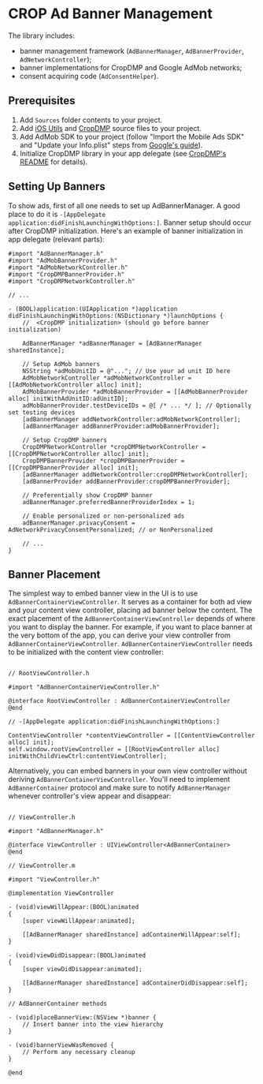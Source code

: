 # CROP Ad Banner Management

The library includes:
- banner management framework (`AdBannerManager`, `AdBannerProvider`, `AdNetworkController`);
- banner implementations for CropDMP and Google AdMob networks;
- consent acquiring code (`AdConsentHelper`).

## Prerequisites

1. Add `Sources` folder contents to your project.
2. Add [iOS Utils](https://github.com/CropNetwork/utils.ios) and [CropDMP](https://github.com/CropNetwork/cropdmp.ios) source files to your project.
3. Add AdMob SDK to your project (follow "Import the Mobile Ads SDK" and "Update your Info.plist" steps from [Google's guide](https://developers.google.com/admob/ios/quick-start)).
4. Initialize CropDMP library in your app delegate (see [CropDMP's README](https://github.com/CropNetwork/cropdmp.ios/blob/master/README.md) for details).

## Setting Up Banners

To show ads, first of all one needs to set up AdBannerManager. A good place to do it is `-[AppDelegate application:didFinishLaunchingWithOptions:]`. Banner setup should occur after CropDMP initialization. Here's an example of banner initialization in app delegate (relevant parts):

```objc
#import "AdBannerManager.h"
#import "AdMobBannerProvider.h"
#import "AdMobNetworkController.h"
#import "CropDMPBannerProvider.h"
#import "CropDMPNetworkController.h"

// ...

- (BOOL)application:(UIApplication *)application didFinishLaunchingWithOptions:(NSDictionary *)launchOptions {
    //  <CropDMP initialization> (should go before banner initialization)

    AdBannerManager *adBannerManager = [AdBannerManager sharedInstance];

    // Setup AdMob banners
    NSString *adMobUnitID = @"..."; // Use your ad unit ID here
    AdMobNetworkController *adMobNetworkController = [[AdMobNetworkController alloc] init];
    AdMobBannerProvider *adMobBannerProvider = [[AdMobBannerProvider alloc] initWithAdUnitID:adUnitID];
    adMobBannerProvider.testDeviceIDs = @[ /* ... */ ]; // Optionally set testing devices
    [adBannerManager addNetworkController:adMobNetworkController];
    [adBannerManager addBannerProvider:adMobBannerProvider];

    // Setup CropDMP banners
    CropDMPNetworkController *cropDMPNetworkController = [[CropDMPNetworkController alloc] init];
    CropDMPBannerProvider *cropDMPBannerProvider = [[CropDMPBannerProvider alloc] init];
    [adBannerManager addNetworkController:cropDMPNetworkController];
    [adBannerProvider addBannerProvider:cropDMPBannerProvider];

    // Preferentially show CropDMP banner
    adBannerManager.preferredBannerProviderIndex = 1;

	// Enable personalized or non-personalized ads
    adBannerManager.privacyConsent = AdNetworkPrivacyConsentPersonalized; // or NonPersonalized

    // ...
}
```

## Banner Placement

The simplest way to embed banner view in the UI is to use `AdBannerContainerViewController`. It serves as a container for both ad view and your content view controller, placing ad banner below the content. The exact placement of the `AdBannerContainerViewController` depends of where you want to display the banner. For example, if you want to place banner at the very bottom of the app, you can derive your view controller from `AdBannerContainerViewController`. `AdBannerContainerViewController` needs to be initialized with the content view controller:

```objc

// RootViewController.h

#import "AdBannerContainerViewController.h"

@interface RootViewController : AdBannerContainerViewController
@end

// -[AppDelegate application:didFinishLaunchingWithOptions:]

ContentViewController *contentViewController = [[ContentViewController alloc] init];
self.window.rootViewController = [[RootViewController alloc] initWithChildViewCtrl:contentViewController];
```

Alternatively, you can embed banners in your own view controller without deriving `AdBannerContainerViewController`. You'll need to implement `AdBannerContainer` protocol and make sure to notify `AdBannerManager` whenever controller's view appear and disappear:

```objc

// ViewController.h

#import "AdBannerManager.h"

@interface ViewController : UIViewController<AdBannerContainer>
@end

// ViewController.m

#import "ViewController.h"

@implementation ViewController

- (void)viewWillAppear:(BOOL)animated
{
    [super viewWillAppear:animated];

    [[AdBannerManager sharedInstance] adContainerWillAppear:self];
}

- (void)viewDidDisappear:(BOOL)animated
{
    [super viewDidDisappear:animated];

    [[AdBannerManager sharedInstance] adContainerDidDisappear:self];
}

// AdBannerContainer methods

- (void)placeBannerView:(NSView *)banner {
    // Insert banner into the view hierarchy
}

- (void)bannerViewWasRemoved {
    // Perform any necessary cleanup
}

@end

```

